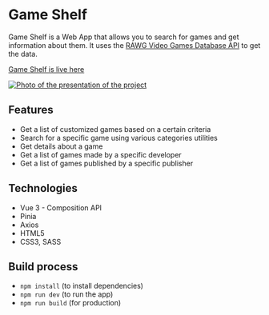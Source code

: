 # Game Shelf

Game Shelf is a Web App that allows you to search for games and get information about them. It uses the [RAWG Video Games Database API](https://rawg.io/apidocs) to get the data.

<a href="https://game-shelf.petrut.dev/" target="_blank" align="center"> Game Shelf is live here </a>

<a align="center" href="https://game-shelf.petrut.dev/" target="_blank">
  <img src="https://repository-images.githubusercontent.com/557423451/7a6c64c1-a0f7-414f-8506-0c2da47f468e" alt="Photo of the presentation of the project"/>
</a>

## Features

- Get a list of customized games based on a certain criteria
- Search for a specific game using various categories utilities
- Get details about a game
- Get a list of games made by a specific developer
- Get a list of games published by a specific publisher

## Technologies

- Vue 3 - Composition API
- Pinia
- Axios
- HTML5
- CSS3, SASS

## Build process

- `npm install` (to install dependencies)
- `npm run dev` (to run the app)
- `npm run build` (for production)
